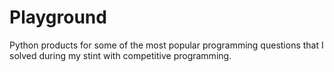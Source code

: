 # Playground
Python products for some of the most popular programming questions that I solved during my stint with competitive programming.
